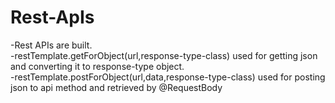 # Rest-ApIs

-Rest APIs are built. <br>
-restTemplate.getForObject(url,response-type-class) used for getting json and converting it to response-type object. <br>
-restTemplate.postForObject(url,data,response-type-class) used for posting json to api method and retrieved by @RequestBody
